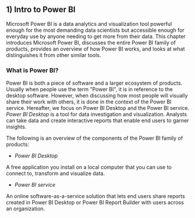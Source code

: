 ## 1) Intro to Power BI

Microsoft Power BI is a data analytics and visualization tool powerful enough for the most demanding data scientists but accessible enough for everyday use by anyone needing to get more from their data. This chapter introduces Microsoft Power BI, discusses the entire Power BI family of products, provides an overview of how Power BI works, and looks at what distinguishes it from other similar tools.

### What is Power BI?

Power BI is both a piece of software and a larger ecosystem of products. Usually when people use the term "Power BI", it is in reference to the desktop software. However, when discussing how most people will visually share their work with others, it is done in the context of the Power BI service. Hereafter, we focus on Power BI Desktop and the Power BI service. *Power BI Desktop* is a tool for data investigation and visualization. Analysts can take data and create interactive reports that enable end users to garner insights.

The following is an overview of the components of the Power BI family of products:

- *Power BI Desktop*

A free application you install on a local computer that you can use to connect to, transform and visualize data.

- *Power BI service*

An online software-as-a-service solution that lets end users share reports created in Power BI Desktop or Power BI Report Builder with users across an organization.



